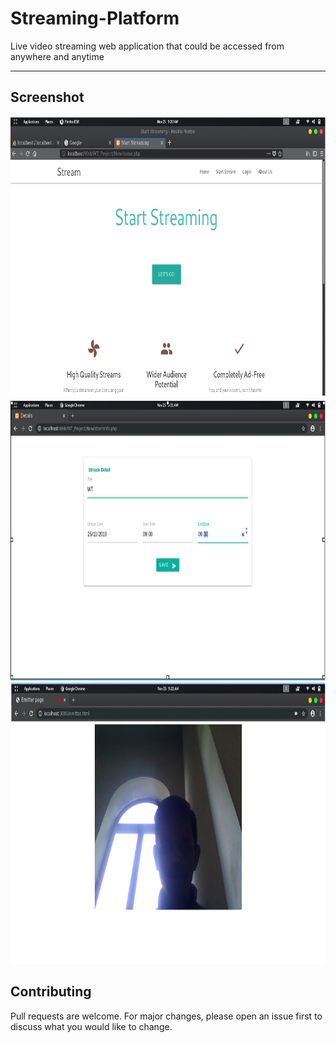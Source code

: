 # Streaming-Platform
Live video streaming web application that could be accessed from anywhere and anytime

---
## Screenshot
<p>
  <img src="https://raw.githubusercontent.com/pandavshyam/Streaming-Platform/main/Screenshots/HomePage.PNG" width="700px" height="450px"/>
  <img src="https://raw.githubusercontent.com/pandavshyam/Streaming-Platform/main/Screenshots/StreamDetails.PNG" width="700px" height="450px"/>
  <img src="https://raw.githubusercontent.com/pandavshyam/Streaming-Platform/main/Screenshots/UserStreamView.PNG" width="700px" height="450px"/>
</p>

## Contributing
Pull requests are welcome. For major changes, please open an issue first to discuss what you would like to change.
